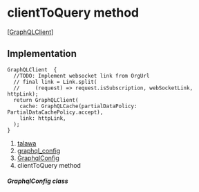 
<div>

# clientToQuery method

</div>


[[GraphQLClient](https://pub.dev/documentation/graphql/5.2.0-beta.9/graphql/GraphQLClient-class.html)]




## Implementation

``` language-dart
GraphQLClient  {
  //TODO: Implement websocket link from OrgUrl
  // final link = Link.split(
  //     (request) => request.isSubscription, webSocketLink, httpLink);
  return GraphQLClient(
    cache: GraphQLCache(partialDataPolicy: PartialDataCachePolicy.accept),
    link: httpLink,
  );
}
```







1.  [talawa](../../index.md)
2.  [graphql_config](../../services_graphql_config/)
3.  [GraphqlConfig](../../services_graphql_config/GraphqlConfig-class.md)
4.  clientToQuery method

##### GraphqlConfig class







